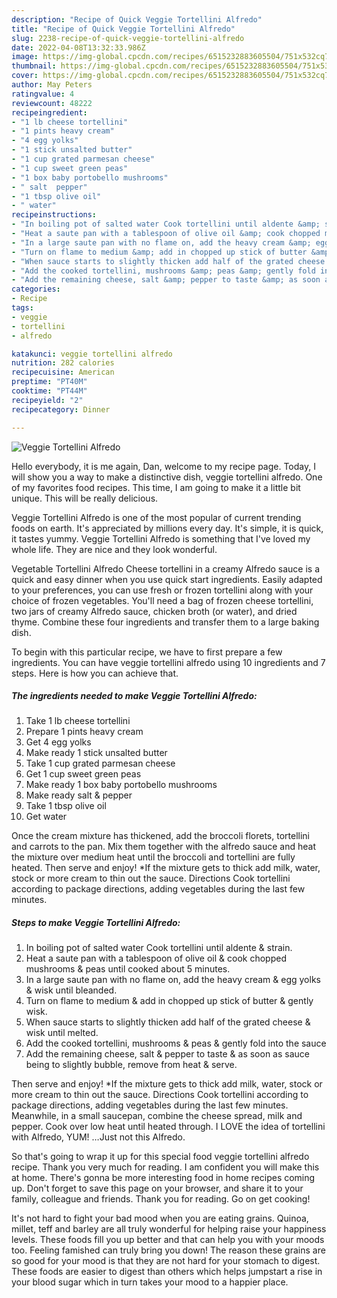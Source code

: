 ```yaml
---
description: "Recipe of Quick Veggie Tortellini Alfredo"
title: "Recipe of Quick Veggie Tortellini Alfredo"
slug: 2238-recipe-of-quick-veggie-tortellini-alfredo
date: 2022-04-08T13:32:33.986Z
image: https://img-global.cpcdn.com/recipes/6515232883605504/751x532cq70/veggie-tortellini-alfredo-recipe-main-photo.jpg
thumbnail: https://img-global.cpcdn.com/recipes/6515232883605504/751x532cq70/veggie-tortellini-alfredo-recipe-main-photo.jpg
cover: https://img-global.cpcdn.com/recipes/6515232883605504/751x532cq70/veggie-tortellini-alfredo-recipe-main-photo.jpg
author: May Peters
ratingvalue: 4
reviewcount: 48222
recipeingredient:
- "1 lb cheese tortellini"
- "1 pints heavy cream"
- "4 egg yolks"
- "1 stick unsalted butter"
- "1 cup grated parmesan cheese"
- "1 cup sweet green peas"
- "1 box baby portobello mushrooms"
- " salt  pepper"
- "1 tbsp olive oil"
- " water"
recipeinstructions:
- "In boiling pot of salted water Cook tortellini until aldente &amp; strain."
- "Heat a saute pan with a tablespoon of olive oil &amp; cook chopped mushrooms &amp; peas until cooked about 5 minutes."
- "In a large saute pan with no flame on, add the heavy cream &amp; egg yolks &amp; wisk until bleanded."
- "Turn on flame to medium &amp; add in chopped up stick of butter &amp; gently wisk."
- "When sauce starts to slightly thicken add half of the grated cheese &amp; wisk until melted."
- "Add the cooked tortellini, mushrooms &amp; peas &amp; gently fold into the sauce"
- "Add the remaining cheese, salt &amp; pepper to taste &amp; as soon as sauce being to slightly bubble, remove from heat &amp; serve."
categories:
- Recipe
tags:
- veggie
- tortellini
- alfredo

katakunci: veggie tortellini alfredo 
nutrition: 282 calories
recipecuisine: American
preptime: "PT40M"
cooktime: "PT44M"
recipeyield: "2"
recipecategory: Dinner

---
```



![Veggie Tortellini Alfredo](https://img-global.cpcdn.com/recipes/6515232883605504/751x532cq70/veggie-tortellini-alfredo-recipe-main-photo.jpg)

Hello everybody, it is me again, Dan, welcome to my recipe page. Today, I will show you a way to make a distinctive dish, veggie tortellini alfredo. One of my favorites food recipes. This time, I am going to make it a little bit unique. This will be really delicious.

Veggie Tortellini Alfredo is one of the most popular of current trending foods on earth. It's appreciated by millions every day. It's simple, it is quick, it tastes yummy. Veggie Tortellini Alfredo is something that I've loved my whole life. They are nice and they look wonderful.

Vegetable Tortellini Alfredo Cheese tortellini in a creamy Alfredo sauce is a quick and easy dinner when you use quick start ingredients. Easily adapted to your preferences, you can use fresh or frozen tortellini along with your choice of frozen vegetables. You&#39;ll need a bag of frozen cheese tortellini, two jars of creamy Alfredo sauce, chicken broth (or water), and dried thyme. Combine these four ingredients and transfer them to a large baking dish.


To begin with this particular recipe, we have to first prepare a few ingredients. You can have veggie tortellini alfredo using 10 ingredients and 7 steps. Here is how you can achieve that.

<!--inarticleads1-->

##### The ingredients needed to make Veggie Tortellini Alfredo:

1. Take 1 lb cheese tortellini
1. Prepare 1 pints heavy cream
1. Get 4 egg yolks
1. Make ready 1 stick unsalted butter
1. Take 1 cup grated parmesan cheese
1. Get 1 cup sweet green peas
1. Make ready 1 box baby portobello mushrooms
1. Make ready  salt &amp; pepper
1. Take 1 tbsp olive oil
1. Get  water


Once the cream mixture has thickened, add the broccoli florets, tortellini and carrots to the pan. Mix them together with the alfredo sauce and heat the mixture over medium heat until the broccoli and tortellini are fully heated. Then serve and enjoy! *If the mixture gets to thick add milk, water, stock or more cream to thin out the sauce. Directions Cook tortellini according to package directions, adding vegetables during the last few minutes. 

<!--inarticleads2-->

##### Steps to make Veggie Tortellini Alfredo:

1. In boiling pot of salted water Cook tortellini until aldente &amp; strain.
1. Heat a saute pan with a tablespoon of olive oil &amp; cook chopped mushrooms &amp; peas until cooked about 5 minutes.
1. In a large saute pan with no flame on, add the heavy cream &amp; egg yolks &amp; wisk until bleanded.
1. Turn on flame to medium &amp; add in chopped up stick of butter &amp; gently wisk.
1. When sauce starts to slightly thicken add half of the grated cheese &amp; wisk until melted.
1. Add the cooked tortellini, mushrooms &amp; peas &amp; gently fold into the sauce
1. Add the remaining cheese, salt &amp; pepper to taste &amp; as soon as sauce being to slightly bubble, remove from heat &amp; serve.


Then serve and enjoy! *If the mixture gets to thick add milk, water, stock or more cream to thin out the sauce. Directions Cook tortellini according to package directions, adding vegetables during the last few minutes. Meanwhile, in a small saucepan, combine the cheese spread, milk and pepper. Cook over low heat until heated through. I LOVE the idea of tortellini with Alfredo, YUM! …Just not this Alfredo. 

So that's going to wrap it up for this special food veggie tortellini alfredo recipe. Thank you very much for reading. I am confident you will make this at home. There's gonna be more interesting food in home recipes coming up. Don't forget to save this page on your browser, and share it to your family, colleague and friends. Thank you for reading. Go on get cooking!

It's not hard to fight your bad mood when you are eating grains. Quinoa, millet, teff and barley are all truly wonderful for helping raise your happiness levels. These foods fill you up better and that can help you with your moods too. Feeling famished can truly bring you down! The reason these grains are so good for your mood is that they are not hard for your stomach to digest. These foods are easier to digest than others which helps jumpstart a rise in your blood sugar which in turn takes your mood to a happier place.
